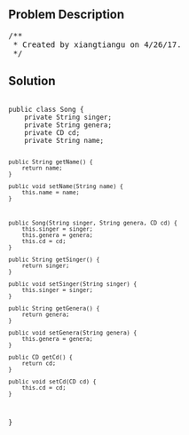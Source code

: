 <!--
<style>
  body { font-family: Arial, sans-serif; }
  .container { max-width: 100%; margin: 0 auto; padding: 10px; }
  .comment-block { background-color: #f9f9f9; padding: 10px; border-left: 5px solid #ccc; max-width: 50%; margin: 20px auto; overflow-wrap: break-word; white-space: pre-wrap; }
  .code-block { background-color: #f4f4f4; padding: 10px; border: 1px solid #ddd; max-width: 50%; margin: 20px auto; overflow-wrap: break-word; white-space: pre-wrap; }
</style>
-->

<div class='container'>
<h2>Problem Description</h2>
<div class='comment-block'>
<pre>
/**
 * Created by xiangtiangu on 4/26/17.
 */
</pre>
</div>

<h2>Solution</h2>
<div class='code-block'>
<pre><code class='language-java'>
public class Song {
    private String singer;
    private String genera;
    private CD cd;
    private String name;

    public String getName() {
        return name;
    }

    public void setName(String name) {
        this.name = name;
    }



    public Song(String singer, String genera, CD cd) {
        this.singer = singer;
        this.genera = genera;
        this.cd = cd;
    }

    public String getSinger() {
        return singer;
    }

    public void setSinger(String singer) {
        this.singer = singer;
    }

    public String getGenera() {
        return genera;
    }

    public void setGenera(String genera) {
        this.genera = genera;
    }

    public CD getCd() {
        return cd;
    }

    public void setCd(CD cd) {
        this.cd = cd;
    }
}
</code></pre>
</div>
</div>
